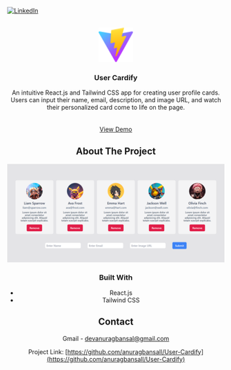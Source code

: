 [![LinkedIn][linkedin-shield]][linkedin-url]

<!-- PROJECT LOGO -->
<br />
<div align="center">
<div align="center">
  <a href="https://user-cardify.vercel.app/">
    <img src="./public/vite.svg" alt="Logo" width="80" height="80">
  </a>

<h3 align="center">User Cardify</h3>

  <p align="center">
    An intuitive React.js and Tailwind CSS app for creating user profile cards. Users can input their name, email, description, and image URL, and watch their personalized card come to life on the page.
    <br />
    <br />
    <br />
    <a href="https://user-cardify.vercel.app/">View Demo</a>
  </p>
</div>


<!-- ABOUT THE PROJECT -->
## About The Project

[![Product Name Screen Shot][product-screenshot]](https://user-cardify.vercel.app/)

### Built With

* React.js
* Tailwind CSS


<!-- CONTACT -->
## Contact

Gmail - devanuragbansal@gmail.com

Project Link: [https://github.com/anuragbansall/User-Cardify](https://github.com/anuragbansall/User-Cardify)


<!-- MARKDOWN LINKS & IMAGES -->
[linkedin-shield]: https://img.shields.io/badge/-LinkedIn-black.svg?style=for-the-badge&logo=linkedin&colorB=555
[linkedin-url]: https://linkedin.com/in/anuragbansall
[product-screenshot]: ./public/product.png
